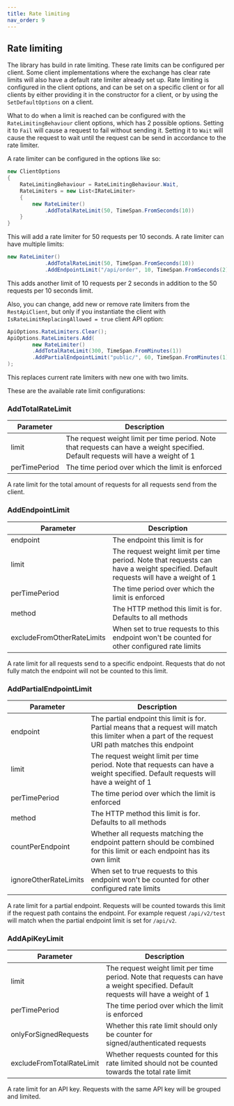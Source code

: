 ```yaml
---
title: Rate limiting
nav_order: 9
---
```


## Rate limiting
The library has build in rate limiting. These rate limits can be configured per client. Some client implementations where the exchange has clear rate limits will also have a default rate limiter already set up.
Rate limiting is configured in the client options, and can be set on a specific client or for all clients by either providing it in the constructor for a client, or by using the `SetDefaultOptions` on a client.

What to do when a limit is reached can be configured with the `RateLimitingBehaviour` client options, which has 2 possible options. Setting it to `Fail` will cause a request to fail without sending it. Setting it to `Wait` will cause the request to wait until the request can be send in accordance to the rate limiter.

A rate limiter can be configured in the options like so:
```csharp
new ClientOptions
{
    RateLimitingBehaviour = RateLimitingBehaviour.Wait,
    RateLimiters = new List<IRateLimiter>
    {
        new RateLimiter()
            .AddTotalRateLimit(50, TimeSpan.FromSeconds(10))
    }
}
```

This will add a rate limiter for 50 requests per 10 seconds.
A rate limiter can have multiple limits:
```csharp
new RateLimiter()
            .AddTotalRateLimit(50, TimeSpan.FromSeconds(10))
            .AddEndpointLimit("/api/order", 10, TimeSpan.FromSeconds(2))
```
This adds another limit of 10 requests per 2 seconds in addition to the 50 requests per 10 seconds limit.

Also, you can change, add new or remove rate limiters from the `RestApiClient`, but only if you instantiate the client with `IsRateLimitReplacingAllowed = true` client API option:
```csharp
ApiOptions.RateLimiters.Clear();
ApiOptions.RateLimiters.Add(
        new RateLimiter()
        .AddTotalRateLimit(300, TimeSpan.FromMinutes(1))
        .AddPartialEndpointLimit("public/", 60, TimeSpan.FromMinutes(1), ignoreOtherRateLimits: true)
);
```
This replaces current rate limiters with new one with two limits.

These are the available rate limit configurations:

### AddTotalRateLimit
|Parameter|Description|
|---------|-----------|
|limit|The request weight limit per time period. Note that requests can have a weight specified. Default requests will have a weight of 1|
|perTimePeriod|The time period over which the limit is enforced|

A rate limit for the total amount of requests for all requests send from the client. 

### AddEndpointLimit
|Parameter|Description|
|---------|-----------|
|endpoint|The endpoint this limit is for|
|limit|The request weight limit per time period. Note that requests can have a weight specified. Default requests will have a weight of 1|
|perTimePeriod|The time period over which the limit is enforced|
|method|The HTTP method this limit is for. Defaults to all methods|
|excludeFromOtherRateLimits|When set to true requests to this endpoint won't be counted for other configured rate limits|

A rate limit for all requests send to a specific endpoint. Requests that do not fully match the endpoint will not be counted to this limit.

### AddPartialEndpointLimit
|Parameter|Description|
|---------|-----------|
|endpoint|The partial endpoint this limit is for. Partial means that a request will match this limiter when a part of the request URI path matches this endpoint|
|limit|The request weight limit per time period. Note that requests can have a weight specified. Default requests will have a weight of 1|
|perTimePeriod|The time period over which the limit is enforced|
|method|The HTTP method this limit is for. Defaults to all methods|
|countPerEndpoint|Whether all requests matching the endpoint pattern should be combined for this limit or each endpoint has its own limit|
|ignoreOtherRateLimits|When set to true requests to this endpoint won't be counted for other configured rate limits|

A rate limit for a partial endpoint. Requests will be counted towards this limit if the request path contains the endpoint. For example request `/api/v2/test` will match when the partial endpoint limit is set for `/api/v2`.

### AddApiKeyLimit
|Parameter|Description|
|---------|-----------|
|limit|The request weight limit per time period. Note that requests can have a weight specified. Default requests will have a weight of 1|
|perTimePeriod|The time period over which the limit is enforced|
|onlyForSignedRequests|Whether this rate limit should only be counter for signed/authenticated requests|
|excludeFromTotalRateLimit|Whether requests counted for this rate limited should not be counted towards the total rate limit|

A rate limit for an API key. Requests with the same API key will be grouped and limited.